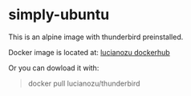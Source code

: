 # simply-ubuntu

This is an alpine image with thunderbird preinstalled.

Docker image is located at:
[lucianozu dockerhub](https://hub.docker.com/r/lucianozu/thunderbird/)

Or you can dowload it with:

> docker pull lucianozu/thunderbird
